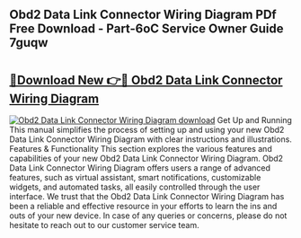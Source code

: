 ## Obd2 Data Link Connector Wiring Diagram PDf Free Download - Part-6oC Service Owner Guide 7guqw

# <h2><a href="http://dfl9lq.blite.top/?on=Obd2+Data+Link+Connector+Wiring+Diagram">🔗Download New 👉🔴 Obd2 Data Link Connector Wiring Diagram</a></h2>

[![Obd2 Data Link Connector Wiring Diagram download](https://i.imgur.com/lujVjoI.png)](http://dfl9lq.blite.top/?on=Obd2+Data+Link+Connector+Wiring+Diagram)
Get Up and Running This manual simplifies the process of setting up and using your new Obd2 Data Link Connector Wiring Diagram with clear instructions and illustrations. Features & Functionality This section explores the various features and capabilities of your new Obd2 Data Link Connector Wiring Diagram. Obd2 Data Link Connector Wiring Diagram offers users a range of advanced features, such as virtual assistant, smart notifications, customizable widgets, and automated tasks, all easily controlled through the user interface. We trust that the Obd2 Data Link Connector Wiring Diagram has been a reliable and effective resource in your efforts to learn the ins and outs of your new device. In case of any queries or concerns, please do not hesitate to reach out to our customer service team.
